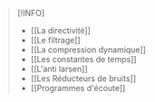 >[!INFO]
>- [[La directivité]]
>- [[Le filtrage]]
>- [[La compression dynamique]]
>- [[Les constantes de temps]]
>- [[L'anti larsen]]
>- [[Les Réducteurs de bruits]]
>- [[Programmes d'écoute]]

>